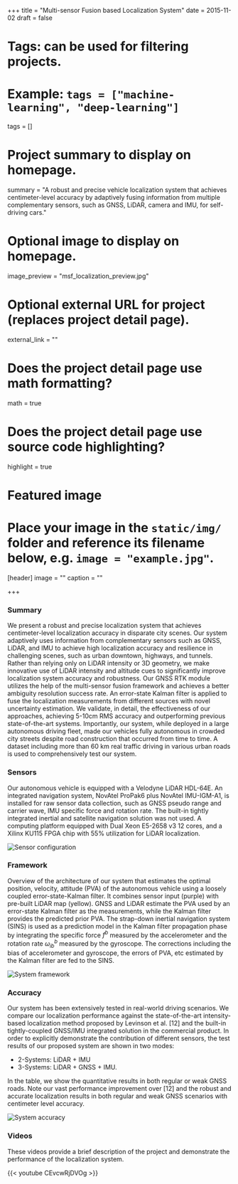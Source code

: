 +++
title = "Multi-sensor Fusion based Localization System"
date = 2015-11-02
draft = false

# Tags: can be used for filtering projects.
# Example: `tags = ["machine-learning", "deep-learning"]`
tags = []

# Project summary to display on homepage.
summary = "A robust and precise vehicle localization system that achieves centimeter-level accuracy by adaptively fusing information from multiple complementary sensors, such as GNSS, LiDAR, camera and IMU, for self-driving cars."

# Optional image to display on homepage.
image_preview = "msf_localization_preview.jpg"

# Optional external URL for project (replaces project detail page).
external_link = ""

# Does the project detail page use math formatting?
math = true

# Does the project detail page use source code highlighting?
highlight = true

# Featured image
# Place your image in the `static/img/` folder and reference its filename below, e.g. `image = "example.jpg"`.
[header]
image = ""
caption = ""

+++

### Summary

We present a robust and precise localization system that achieves centimeter-level localization accuracy in disparate city scenes. Our system adaptively uses information from complementary sensors such as GNSS, LiDAR, and IMU to achieve high localization accuracy and resilience in challenging scenes, such as urban downtown, highways, and tunnels. Rather than relying only on LiDAR intensity or 3D geometry, we make innovative use of LiDAR intensity and altitude cues to significantly improve localization system accuracy and robustness. Our GNSS RTK module utilizes the help of the multi-sensor fusion framework and achieves a better ambiguity resolution success rate. An error-state Kalman filter is applied to fuse the localization measurements from different sources with novel uncertainty estimation. We validate, in detail, the effectiveness of our approaches, achieving 5-10cm RMS accuracy and outperforming previous state-of-the-art systems. Importantly, our system, while deployed in a large autonomous driving fleet, made our vehicles fully autonomous in crowded city streets despite road construction that occurred from time to time. A dataset including more than 60 km real traffic driving in various urban roads is used to comprehensively test our system.

### Sensors

Our autonomous vehicle is equipped with a Velodyne LiDAR HDL-64E. An integrated navigation system, NovAtel ProPak6 plus NovAtel IMU-IGM-A1, is installed for raw sensor data collection, such as GNSS pseudo range and carrier wave, IMU specific force and rotation rate. The built-in tightly integrated inertial and satellite navigation solution was not used. A computing platform equipped with Dual Xeon E5-2658 v3 12 cores, and a Xilinx KU115 FPGA chip with 55% utilization for LiDAR localization.

![Sensor configuration](/img/msf_localization_sensors.png)

### Framework

Overview of the architecture of our system that estimates the optimal position, velocity, attitude (PVA) of the autonomous vehicle using a loosely coupled error-state-Kalman filter. It combines sensor input (purple) with pre-built LiDAR map (yellow). GNSS and LiDAR estimate the PVA used by an error-state Kalman filter as the measurements, while the Kalman filter provides the predicted prior PVA. The strap-down inertial navigation system (SINS) is used as a prediction model in the Kalman filter propagation phase by integrating the specific force $f^b$ measured by the accelerometer and the rotation rate $\omega_{ib}^b$ measured by the gyroscope. The corrections including the bias of accelerometer and gyroscope, the errors of PVA, etc estimated by the Kalman filter are fed to the SINS.

![System framework](/img/msf_localization_framework.png)

### Accuracy

Our system has been extensively tested in real-world driving scenarios. We compare our localization performance against the state-of-the-art intensity-based localization method proposed by Levinson et al. [12] and the built-in tightly-coupled GNSS/IMU integrated solution in the commercial product. In order to explicitly demonstrate the contribution of different sensors, the test results of our proposed system are shown in two modes:

* 2-Systems: LiDAR + IMU
* 3-Systems: LiDAR + GNSS + IMU. 

In the table, we show the quantitative results in both regular or weak GNSS roads. Note our vast performance improvement over [12] and the robust and accurate localization results in both regular and weak GNSS scenarios with centimeter level accuracy.

![System accuracy](/img/msf_localization_accuracy.png)

### Videos

These videos provide a brief description of the project and demonstrate the performance of the localization system.

{{< youtube CEvcwRjDVOg >}}
